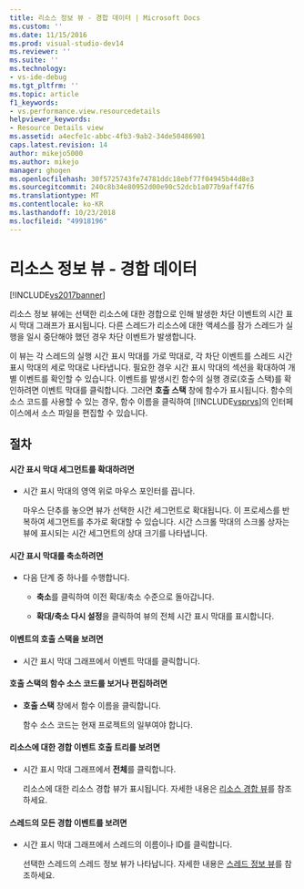 ```yaml
---
title: 리소스 정보 뷰 - 경합 데이터 | Microsoft Docs
ms.custom: ''
ms.date: 11/15/2016
ms.prod: visual-studio-dev14
ms.reviewer: ''
ms.suite: ''
ms.technology:
- vs-ide-debug
ms.tgt_pltfrm: ''
ms.topic: article
f1_keywords:
- vs.performance.view.resourcedetails
helpviewer_keywords:
- Resource Details view
ms.assetid: a4ecfe1c-abbc-4fb3-9ab2-34de50486901
caps.latest.revision: 14
author: mikejo5000
ms.author: mikejo
manager: ghogen
ms.openlocfilehash: 30f5725743fe74781ddc18ebf77f04945b44d8e3
ms.sourcegitcommit: 240c8b34e80952d00e90c52dcb1a077b9aff47f6
ms.translationtype: MT
ms.contentlocale: ko-KR
ms.lasthandoff: 10/23/2018
ms.locfileid: "49918196"
---
```

# <a name="resource-details-view---contention-data"></a>리소스 정보 뷰 - 경합 데이터
[!INCLUDE[vs2017banner](../includes/vs2017banner.md)]

리소스 정보 뷰에는 선택한 리소스에 대한 경합으로 인해 발생한 차단 이벤트의 시간 표시 막대 그래프가 표시됩니다. 다른 스레드가 리소스에 대한 액세스를 잠가 스레드가 실행을 일시 중단해야 했던 경우 차단 이벤트가 발생합니다.  
  
 이 뷰는 각 스레드의 실행 시간 표시 막대를 가로 막대로, 각 차단 이벤트를 스레드 시간 표시 막대의 세로 막대로 나타냅니다. 필요한 경우 시간 표시 막대의 섹션을 확대하여 개별 이벤트를 확인할 수 있습니다. 이벤트를 발생시킨 함수의 실행 경로(호출 스택)를 확인하려면 이벤트 막대를 클릭합니다. 그러면 **호출 스택** 창에 함수가 표시됩니다. 함수의 소스 코드를 사용할 수 있는 경우, 함수 이름을 클릭하여 [!INCLUDE[vsprvs](../includes/vsprvs-md.md)]의 인터페이스에서 소스 파일을 편집할 수 있습니다.  
  
## <a name="procedures"></a>절차  
  
#### <a name="to-magnify-a-timeline-segment"></a>시간 표시 막대 세그먼트를 확대하려면  
  
-   시간 표시 막대의 영역 위로 마우스 포인터를 끕니다.  
  
     마우스 단추를 놓으면 뷰가 선택한 시간 세그먼트로 확대됩니다. 이 프로세스를 반복하여 세그먼트를 추가로 확대할 수 있습니다. 시간 스크롤 막대의 스크롤 상자는 뷰에 표시되는 시간 세그먼트의 상대 크기를 나타냅니다.  
  
#### <a name="to-zoom-out-on-a-timeline"></a>시간 표시 막대를 축소하려면  
  
-   다음 단계 중 하나를 수행합니다.  
  
    -   **축소**를 클릭하여 이전 확대/축소 수준으로 돌아갑니다.  
  
    -   **확대/축소 다시 설정**을 클릭하여 뷰의 전체 시간 표시 막대를 표시합니다.  
  
#### <a name="to-view-the-call-stack-of-an-event"></a>이벤트의 호출 스택을 보려면  
  
-   시간 표시 막대 그래프에서 이벤트 막대를 클릭합니다.  
  
#### <a name="to-view-or-edit-the-source-code-of-a-function-in-the-call-stack"></a>호출 스택의 함수 소스 코드를 보거나 편집하려면  
  
- **호출 스택** 창에서 함수 이름을 클릭합니다.  
  
  함수 소스 코드는 현재 프로젝트의 일부여야 합니다.  
  
#### <a name="to-view-the-call-tree-of-contention-events-for-the-resource"></a>리소스에 대한 경합 이벤트 호출 트리를 보려면  
  
-   시간 표시 막대 그래프에서 **전체**를 클릭합니다.  
  
     리소스에 대한 리소스 경합 뷰가 표시됩니다. 자세한 내용은 [리소스 경합 뷰](../profiling/resource-contentions-view-contention-data.md)를 참조하세요.  
  
#### <a name="to-view-all-the-contention-events-of-a-thread"></a>스레드의 모든 경합 이벤트를 보려면  
  
-   시간 표시 막대 그래프에서 스레드의 이름이나 ID를 클릭합니다.  
  
     선택한 스레드의 스레드 정보 뷰가 나타납니다. 자세한 내용은 [스레드 정보 뷰](../profiling/thread-details-view-contention-data.md)를 참조하세요.



